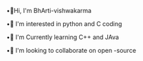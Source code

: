 •👋Hi, I'm BhArti-vishwakarma 

•👀 I'm interested in python and C coding 

•🌱 I'm Currently learning C++ and JAva

•💞 I'm looking to collaborate on open -source 
